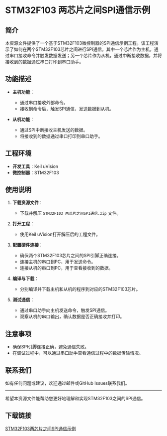 # STM32F103 两芯片之间SPI通信示例

## 简介

本资源文件提供了一个基于STM32F103微控制器的SPI通信示例工程。该工程演示了如何在两个STM32F103芯片之间进行SPI通信。其中一个芯片作为主机，通过串口接收命令并触发数据发送；另一个芯片作为从机，通过中断接收数据，并将接收到的数据通过串口打印到串口助手。

## 功能描述

- **主机功能**：
  - 通过串口接收外部命令。
  - 接收到命令后，触发SPI通信，发送数据到从机。

- **从机功能**：
  - 通过SPI中断接收主机发送的数据。
  - 将接收到的数据通过串口打印到串口助手。

## 工程环境

- **开发工具**：Keil uVision
- **微控制器**：STM32F103

## 使用说明

1. **下载资源文件**：
   - 下载并解压 `STM32F103 两芯片之间SPI通信.zip` 文件。

2. **打开工程**：
   - 使用Keil uVision打开解压后的工程文件。

3. **配置硬件连接**：
   - 确保两个STM32F103芯片之间的SPI引脚正确连接。
   - 连接主机的串口到PC，用于发送命令。
   - 连接从机的串口到PC，用于查看接收到的数据。

4. **编译与下载**：
   - 分别编译并下载主机和从机的程序到对应的STM32F103芯片。

5. **测试通信**：
   - 通过串口助手向主机发送命令，触发SPI通信。
   - 观察从机的串口输出，确认数据是否正确接收并打印。

## 注意事项

- 确保SPI引脚连接正确，避免通信失败。
- 在调试过程中，可以通过串口助手查看通信过程中的数据传输情况。

## 联系我们

如有任何问题或建议，欢迎通过邮件或GitHub Issues联系我们。

---

希望本资源文件能帮助您更好地理解和实现STM32F103之间的SPI通信。

## 下载链接

[STM32F103两芯片之间SPI通信示例](https://pan.quark.cn/s/d05807b08916)